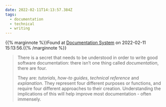 ```yaml
---
date: 2022-02-11T14:13:57.384Z
tags:
  - documentation
  - technical
  - writing
---
```

{{% marginnote %}}Found at [Documentation System](https://documentation.divio.com/) on 2022-02-11 15:13:56.{{% /marginnote %}}

> There is a secret that needs to be understood in order to write good software documentation: there isn’t one thing called _documentation_, there are four.
>
> They are: _tutorials_, _how-to guides_, _technical reference_ and _explanation_. They represent four different purposes or functions, and require four different approaches to their creation. Understanding the implications of this will help improve most documentation - often immensely.

